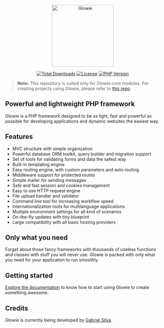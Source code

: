 <p align="center">
    <a href="https://glowie.tk" target="_blank"><img src="https://i.imgur.com/5tsmOE4.png" alt="Glowie" width="200"/></a>
</p>

<p align="center">
    <a href="https://packagist.org/packages/glowieframework/glowie" target="_blank"><img src="https://img.shields.io/packagist/dt/glowieframework/glowie" alt="Total Downloads"></a>
    <a href="https://packagist.org/packages/glowieframework/glowie" target="_blank"><img src="https://img.shields.io/github/license/glowieframework/glowie" alt="License"></a>
    <a href="https://packagist.org/packages/glowieframework/glowie" target="_blank"><img src="https://img.shields.io/packagist/php-v/glowieframework/glowie" alt="PHP Version"></a>
</p>

> **Note:** This repository is suited only for Glowie core modules. For creating projects using Glowie, please refer to <a href="https://github.com/glowieframework/glowie">this repo</a>.

## Powerful and lightweight PHP framework
Glowie is a PHP framework designed to be as light, fast and powerful as possible for developing applications and dynamic websites the easiest way.

## Features
- MVC structure with simple organization
- Powerful database ORM toolkit, query builder and migration support
- Set of tools for validating forms and data the safest way
- Built-in templating engine
- Easy routing engine, with custom parameters and auto routing
- Middleware support for protected routes
- Simple mailer for sending messages
- Safe and fast session and cookies management
- Easy to use HTTP request engine
- File upload handler and validator
- Command line tool for increasing workflow speed
- Internationalization tools for multilanguage applications
- Multiple environment settings for all kind of scenarios
- On-the-fly updates with tiny blueprint
- Large compatibility with all basic hosting providers

## Only what you need
Forget about those fancy frameworks with thousands of useless functions and classes with stuff you will never use. Glowie is packed with only what you need for your application to run smoothly.

## Getting started
[Explore the documentation](https://glowie.tk/docs) to know how to start using Glowie to create something awesome.

## Credits
Glowie is currently being developed by [Gabriel Silva](https://eugabrielsilva.tk).
